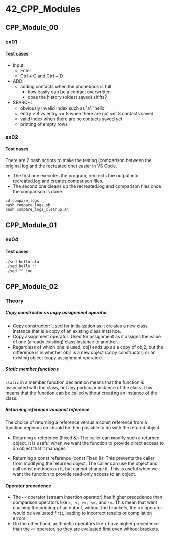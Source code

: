 # 42_CPP_Modules

## CPP_Module_00

### ex01

#### Test cases
- Input:
    - Enter
    - Ctrl + C and Ctrl + D
- ADD:
    - adding contacts when the phonebook is full
        - how easily can be a contact overwritten
        - does the history (oldest saved) shifts?
- SEARCH:
    - obviously invalid index such as 'a', 'hello'
    - entry > 8 vs entry <= 8 when there are not yet 8 contacts saved
    - valid index when there are no contacts saved yet
    - printing of empty rows
	
### ex02

#### Test cases
There are 2 bash scripts to make the testing (comparison between the original log and the recreated one) easier in VS Code.
- The first one executes the program, redirects the output into recreated.log and
creates comparison files.
- The second one cleans up the recreated.log and comparison files once the comparison is done.
```
cd compare_logs
bash compare_logs.sh
bash compare_logs_cleanup.sh
```

## CPP_Module_01

### ex04

#### Test cases
```
./sed hello ola
./sed hello ""
./sed "" jou
```

## CPP_Module_02

### Theory

##### Copy constructor vs copy assignment operator
- Copy constructor: Used for initialization as it creates a new class instance that is a copy of an existing class instance.
- Copy assignment operator: Used for assignment as it assigns the value of one (already existing) class instance to another.
- Regardless of which one is used, obj1 ends up as a copy of obj2, but the difference is in whether obj1 is a new object (copy constructor) or an existing object (copy assignment operator).

##### Static member functions
```static``` in a member function declaration means that the function is associated with the class, not any particular instance of the class. This means that the function can be called without creating an instance of the class.

##### Returning reference vs const reference
The choice of returning a reference versus a const reference from a function depends on should be then possible to do with the retured object:
- Returning a reference (Fixed &): The caller can modify such a returned object. It is useful when we want the function to provide direct access to an object that it manages.

- Returning a const reference (const Fixed &): This prevents the caller from modifying the returned object. The caller can use the object and call const methods on it, but cannot change it. This is useful when we want the function to provide read-only access to an object.

#### Operator precedence
- The ```<<``` operator (stream insertion operator) has higher precedence than comparison operators like ```>, <, >=, <=,``` and ```!=```. This mean that went chaining the printing of an output, without the brackets, the << operator would be evaluated first, leading to incorrect results or compilation errors.
- On the other hand, arithmetic operators like ```+``` have higher precedence than the ```<<``` operator, so they are evaluated first even without brackets.
